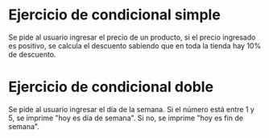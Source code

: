 # Ejercicio de condicional simple

Se pide al usuario ingresar el precio de un producto, si el precio ingresado es positivo, se calcula el descuento sabiendo que en toda la tienda hay 10% de descuento.

# Ejercicio de condicional doble

Se pide al usuario ingresar el día de la semana. Si el número está entre 1 y 5, se imprime "hoy es día de semana". Si no, se imprime "hoy es fin de semana".
